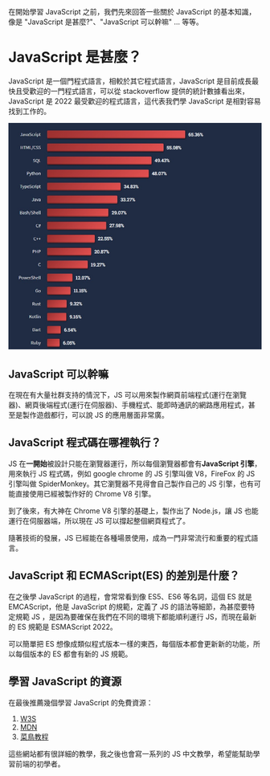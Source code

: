 在開始學習 JavaScript 之前，我們先來回答一些關於 JavaScript 的基本知識，像是 "JavaScript 是甚麼?"、"JavaScript 可以幹嘛" ... 等等。

# JavaScript 是甚麼？

JavaScript 是一個門程式語言，相較於其它程式語言，JavaScript 是目前成長最快且受歡迎的一門程式語言，可以從 stackoverflow 提供的統計數據看出來，JavaScript 是 2022 最受歡迎的程式語言，這代表我們學 JavaScript 是相對容易找到工作的。

![favirate laguage](1.jpeg)

## JavaScript 可以幹嘛
在現在有大量社群支持的情況下，JS 可以用來製作網頁前端程式(運行在瀏覽器)、網頁後端程式(運行在伺服器)、手機程式、能即時通訊的網路應用程式，甚至是製作遊戲都行，可以說 JS 的應用層面非常廣。

## JavaScript 程式碼在哪裡執行？
JS 在**一開始**被設計只能在瀏覽器運行，所以每個瀏覽器都會有**JavaScript 引擎**，用來執行 JS 程式碼，例如 google chrome 的 JS 引擎叫做 V8，FireFox 的 JS 引擎叫做 SpiderMonkey。其它瀏覽器不見得會自己製作自己的 JS 引擎，也有可能直接使用已經被製作好的 Chrome V8 引擎。

到了後來，有大神在 Chrome V8 引擎的基礎上，製作出了 Node.js，讓 JS 也能運行在伺服器端，所以現在 JS 可以撐起整個網頁程式了。

隨著技術的發展，JS 已經能在各種場景使用，成為一門非常流行和重要的程式語言。

## JavaScript 和 ECMAScript(ES) 的差別是什麼？
在之後學 JavaScript 的過程，會常常看到像 ES5、ES6 等名詞，這個 ES 就是 EMCAScript，他是 JavaScript 的規範，定義了 JS 的語法等細節，為甚麼要特定規範 JS ，是因為要確保在我們在不同的環境下都能順利運行 JS，而現在最新的 ES 規範是 ESMAScript 2022。

可以簡單把 ES 想像成類似程式版本一樣的東西，每個版本都會更新新的功能，所以每個版本的 ES 都會有新的 JS 規範。

## 學習 JavaScript 的資源
在最後推薦幾個學習 JavaScript 的免費資源：
1. [W3S](https://www.w3schools.com/js/default.asp)
2. [MDN](https://developer.mozilla.org/zh-TW/docs/Learn/JavaScript)
3. [菜鳥教程](https://www.runoob.com/js/js-tutorial.html)

這些網站都有很詳細的教學，我之後也會寫一系列的 JS 中文教學，希望能幫助學習前端的初學者。
